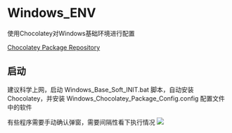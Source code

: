 # Windows_ENV

使用Chocolatey对Windows基础环境进行配置

[Chocolatey Package Repository](https://community.chocolatey.org/packages)

## 

## 启动

建议科学上网，启动 Windows_Base_Soft_INIT.bat 脚本，自动安装Chocolatey，并安装 Windows_Chocolatey_Package_Config.config 配置文件中的软件

有些程序需要手动确认弹窗，需要间隔性看下执行情况
![](https://raw.githubusercontent.com/wulilinghan/PicBed/main/img/202212251257176.png)